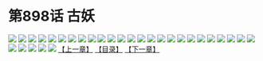 # 第898话 古妖
![](https://mhpic.xiaomingtaiji.net/comic/D/斗破苍穹/第898话F0_321686/1.jpg-zymk.middle.webp)
![](https://mhpic.xiaomingtaiji.net/comic/D/斗破苍穹/第898话F0_321686/2.jpg-zymk.middle.webp)
![](https://mhpic.xiaomingtaiji.net/comic/D/斗破苍穹/第898话F0_321686/3.jpg-zymk.middle.webp)
![](https://mhpic.xiaomingtaiji.net/comic/D/斗破苍穹/第898话F0_321686/4.jpg-zymk.middle.webp)
![](https://mhpic.xiaomingtaiji.net/comic/D/斗破苍穹/第898话F0_321686/5.jpg-zymk.middle.webp)
![](https://mhpic.xiaomingtaiji.net/comic/D/斗破苍穹/第898话F0_321686/6.jpg-zymk.middle.webp)
![](https://mhpic.xiaomingtaiji.net/comic/D/斗破苍穹/第898话F0_321686/7.jpg-zymk.middle.webp)
![](https://mhpic.xiaomingtaiji.net/comic/D/斗破苍穹/第898话F0_321686/8.jpg-zymk.middle.webp)
![](https://mhpic.xiaomingtaiji.net/comic/D/斗破苍穹/第898话F0_321686/9.jpg-zymk.middle.webp)
![](https://mhpic.xiaomingtaiji.net/comic/D/斗破苍穹/第898话F0_321686/10.jpg-zymk.middle.webp)
![](https://mhpic.xiaomingtaiji.net/comic/D/斗破苍穹/第898话F0_321686/11.jpg-zymk.middle.webp)
![](https://mhpic.xiaomingtaiji.net/comic/D/斗破苍穹/第898话F0_321686/12.jpg-zymk.middle.webp)
![](https://mhpic.xiaomingtaiji.net/comic/D/斗破苍穹/第898话F0_321686/13.jpg-zymk.middle.webp)
![](https://mhpic.xiaomingtaiji.net/comic/D/斗破苍穹/第898话F0_321686/14.jpg-zymk.middle.webp)
![](https://mhpic.xiaomingtaiji.net/comic/D/斗破苍穹/第898话F0_321686/15.jpg-zymk.middle.webp)
![](https://mhpic.xiaomingtaiji.net/comic/D/斗破苍穹/第898话F0_321686/16.jpg-zymk.middle.webp)
![](https://mhpic.xiaomingtaiji.net/comic/D/斗破苍穹/第898话F0_321686/17.jpg-zymk.middle.webp)
![](https://mhpic.xiaomingtaiji.net/comic/D/斗破苍穹/第898话F0_321686/18.jpg-zymk.middle.webp)
![](https://mhpic.xiaomingtaiji.net/comic/D/斗破苍穹/第898话F0_321686/19.jpg-zymk.middle.webp)
![](https://mhpic.xiaomingtaiji.net/comic/D/斗破苍穹/第898话F0_321686/20.jpg-zymk.middle.webp)
![](https://mhpic.xiaomingtaiji.net/comic/D/斗破苍穹/第898话F0_321686/21.jpg-zymk.middle.webp)
![](https://mhpic.xiaomingtaiji.net/comic/D/斗破苍穹/第898话F0_321686/22.jpg-zymk.middle.webp)
![](https://mhpic.xiaomingtaiji.net/comic/D/斗破苍穹/第898话F0_321686/23.jpg-zymk.middle.webp)
![](https://mhpic.xiaomingtaiji.net/comic/D/斗破苍穹/第898话F0_321686/24.jpg-zymk.middle.webp)
![](https://mhpic.xiaomingtaiji.net/comic/D/斗破苍穹/第898话F0_321686/25.jpg-zymk.middle.webp)
![](https://mhpic.xiaomingtaiji.net/comic/D/斗破苍穹/第898话F0_321686/26.jpg-zymk.middle.webp)
![](https://mhpic.xiaomingtaiji.net/comic/D/斗破苍穹/第898话F0_321686/27.jpg-zymk.middle.webp)
![](https://mhpic.xiaomingtaiji.net/comic/D/斗破苍穹/第898话F0_321686/28.jpg-zymk.middle.webp)
![](https://mhpic.xiaomingtaiji.net/comic/D/斗破苍穹/第898话F0_321686/29.jpg-zymk.middle.webp)
![](https://mhpic.xiaomingtaiji.net/comic/D/斗破苍穹/第898话F0_321686/30.jpg-zymk.middle.webp)
[【上一章】](./901.md)
[【目录】](./README.md)
[【下一章】](./903.md)
